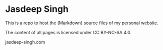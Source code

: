 # Jasdeep Singh

This is a repo to host the (Markdown) source files of my personal website.

The content of all pages is licensed under CC BY-NC-SA 4.0.

jasdeep-singh.com

